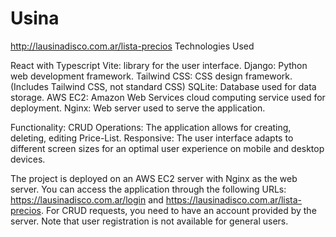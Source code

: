 # Usina
http://lausinadisco.com.ar/lista-precios
Technologies Used

React with Typescript Vite: library for the user interface. Django: Python web development framework. Tailwind CSS: CSS design framework. (Includes Tailwind CSS, not standard CSS) SQLite: Database used for data storage. AWS EC2: Amazon Web Services cloud computing service used for deployment. Nginx: Web server used to serve the application.

Functionality: CRUD Operations: The application allows for creating, deleting, editing Price-List. Responsive: The user interface adapts to different screen sizes for an optimal user experience on mobile and desktop devices.

The project is deployed on an AWS EC2 server with Nginx as the web server. You can access the application through the following URLs: https://lausinadisco.com.ar/login and https://lausinadisco.com.ar/lista-precios. For CRUD requests, you need to have an account provided by the server. Note that user registration is not available for general users.




